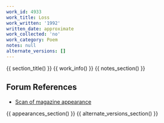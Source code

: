 ```yaml
---
work_id: 4933
work_title: Loss
work_written: '1992'
written_date: approximate
work_collected: 'no'
work_category: Poem
notes: null
alternate_versions: []
---
```


{{ section_title() }}
{{ work_info() }}
{{ notes_section() }}
## Forum References
- [Scan of magazine appearance](https://bukowskiforum.com/threads/loss-12-hour-night-toenails-the-shifting-from-sisyphus-leaves-1992.11200/)

{{ appearances_section() }}
{{ alternate_versions_section() }}